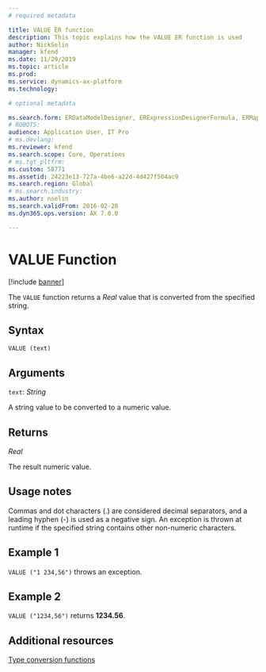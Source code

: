 ```yaml
---
# required metadata

title: VALUE ER function
description: This topic explains how the VALUE ER function is used
author: NickSelin
manager: kfend
ms.date: 11/29/2019
ms.topic: article
ms.prod: 
ms.service: dynamics-ax-platform
ms.technology: 

# optional metadata

ms.search.form: ERDataModelDesigner, ERExpressionDesignerFormula, ERMappedFormatDesigner, ERModelMappingDesigner
# ROBOTS: 
audience: Application User, IT Pro
# ms.devlang: 
ms.reviewer: kfend
ms.search.scope: Core, Operations
# ms.tgt_pltfrm: 
ms.custom: 58771
ms.assetid: 24223e13-727a-4be6-a22d-4d427f504ac9
ms.search.region: Global
# ms.search.industry: 
ms.author: nselin
ms.search.validFrom: 2016-02-28
ms.dyn365.ops.version: AX 7.0.0

---
```


# <a name="VALUE">VALUE Function</a>

[!include [banner](../includes/banner.md)]

The `VALUE` function returns a *Real* value that is converted from the specified string. 

## Syntax

```
VALUE (text)
```

## Arguments

`text`: *String*

A string value to be converted to a numeric value.

## Returns

*Real*

The result numeric value.

## Usage notes

Commas and dot characters (.) are considered decimal separators, and a leading hyphen (-) is used as a negative sign. An exception is thrown at runtime if the specified string contains other non-numeric characters.

## Example 1

`VALUE ("1 234,56")` throws an exception.

## Example 2

`VALUE ("1234,56")` returns **1234.56**.

## Additional resources

[Type conversion functions](er-functions-category-type-conversion.md)
